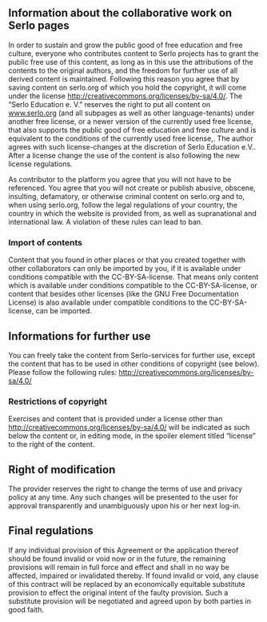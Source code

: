 Information about the collaborative work on Serlo pages
-------------------------------------------------------

In order to sustain and grow the public good of free education and free culture, everyone who contributes content to Serlo projects has to grant the public free use of this content, as long as in this use the attributions of the contents to the original authors, and  the freedom for further use of all derived content is maintained. Following this reason you agree that by saving content on serlo.org of which you hold the copyright, it will come  under the license http://creativecommons.org/licenses/by-sa/4.0/. The “Serlo Education e. V.” reserves the right to put all content on www.serlo.org (and all subpages as well as other language-tenants) under another free license, or a newer version of the currently used free license, that also supports the public good of free education and free culture  and is equivalent to the conditions of the currently used free license,. The author agrees with such license-changes at the discretion of Serlo Education e.V.. After a license change the use of the content is also following the new license regulations.

As contributor to the platform you agree that you will not  have to be referenced. You agree that you will not create or publish abusive, obscene, insulting, defamatory, or otherwise criminal content on serlo.org and to, when using serlo.org, follow the legal regulations of your country, the country in which the website is provided from, as well as supranational and international law. A violation of these rules can lead to ban.


### Import of contents

Content that you found in other places or that you created together with other collaborators can only be imported by you, if it is available under conditions compatible with the CC-BY-SA-license. That means only content which is available under conditions compatible to the CC-BY-SA-license, or content that besides other licenses (like the GNU Free Documentation License) is also available under compatible conditions to the  CC-BY-SA-license, can be imported.

Informations for further use
----------------------------

You can freely take the content from Serlo-services for further use, except the content that has to be used in other conditions of copyright (see below). Please follow the following rules:  http://creativecommons.org/licenses/by-sa/4.0/

### Restrictions of copyright

Exercises and content that is provided under a license other than http://creativecommons.org/licenses/by-sa/4.0/ will be indicated as such below the content or, in editing mode, in the spoiler element titled “license” to the right of the content.

Right of modification
---------------------

The provider reserves the right to change the terms of use and privacy policy at any time. Any such changes will be presented to the user for approval transparently and unambiguously upon his or her next log-in.

Final regulations
-----------------

If any individual provision of this Agreement or the application thereof should be found invalid or void now or in the future, the remaining provisions will remain in full force and effect and shall in no way be affected, impaired or invalidated thereby. If found invalid or void, any clause of this contract will be replaced by an economically equitable substitute provision to effect the original intent of the faulty provision. Such a substitute provision will be negotiated and agreed upon by both parties in good faith.
